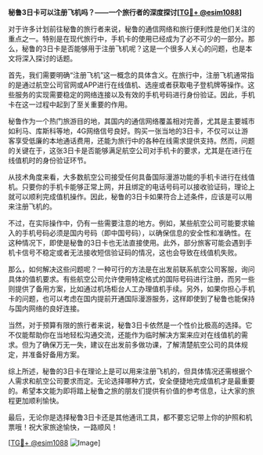 **秘鲁3日卡可以注册飞机吗？——一个旅行者的深度探讨[[TG💪+ @esim1088](https://t.me/s/esim1088)]**

对于许多计划前往秘鲁的旅行者来说，秘鲁的通信网络和旅行便利性是他们关注的重点之一。特别是在现代旅行中，手机卡的使用已经成为了必不可少的一部分。那么，秘鲁的3日卡是否能够用于注册飞机呢？这是一个很多人关心的问题，也是本文将深入探讨的话题。

首先，我们需要明确“注册飞机”这一概念的具体含义。在旅行中，注册飞机通常指的是通过航空公司官网或APP进行在线值机、选座或者获取电子登机牌等操作。这些服务的实现需要稳定的网络连接以及有效的手机号码进行身份验证。因此，手机卡在这一过程中起到了至关重要的作用。

秘鲁作为一个热门旅游目的地，其国内的通信网络覆盖相对完善，尤其是主要城市如利马、库斯科等地，4G网络信号良好。购买一张当地的3日卡，不仅可以让游客享受低廉的本地通话费用，还能为旅行中的各种在线需求提供支持。然而，问题的关键在于，这张3日卡是否能够满足航空公司对手机卡的要求，尤其是在进行在线值机时的身份验证环节。

从技术角度来看，大多数航空公司接受任何具备国际漫游功能的手机卡进行在线值机。只要你的手机卡能够正常上网，并且绑定的电话号码可以接收验证码，理论上就可以顺利完成值机操作。因此，秘鲁的3日卡如果符合上述条件，应该是可以用来注册飞机的。

不过，在实际操作中，仍有一些需要注意的地方。例如，某些航空公司可能要求输入的手机号码必须是国内号码（即中国号码），以确保信息的安全性和准确性。在这种情况下，即使是秘鲁的3日卡也无法直接使用。此外，部分旅客可能会遇到手机卡信号不稳定或者无法接收短信验证码的情况，这也会导致在线值机失败。

那么，如何解决这些问题呢？一种可行的方法是在出发前联系航空公司客服，询问具体的值机要求。有些航空公司允许使用特定格式的国际号码进行注册，而另一些则提供了备用方案，比如通过机场柜台人工办理值机手续。另外，如果你担心手机卡的问题，也可以考虑在国内提前开通国际漫游服务，这样即使到了秘鲁也能保持与国内网络的良好连接。

当然，对于预算有限的旅行者来说，秘鲁3日卡依然是一个性价比极高的选择。它不仅能帮助你在当地轻松沟通交流，还能作为临时解决方案来应对在线值机的需求。但为了确保万无一失，建议在出发前多做功课，了解清楚航空公司的具体规定，并准备好备用方案。

综上所述，秘鲁的3日卡在理论上是可以用来注册飞机的，但具体情况还需根据个人需求和航空公司要求而定。无论选择哪种方式，安全便捷地完成值机才是最重要的。希望本文能为即将踏上秘鲁之旅的朋友们提供有价值的参考信息，让大家的旅程更加顺利愉快。

最后，无论你是选择秘鲁3日卡还是其他通讯工具，都不要忘记带上你的护照和机票哦！祝大家旅途愉快，一路顺风！

[[TG💪+ @esim1088](https://t.me/s/esim1088) ![Image](https://i.postimg.cc/4NQfJmqS/Snipaste-2025-05-13-00-14-12.png)]